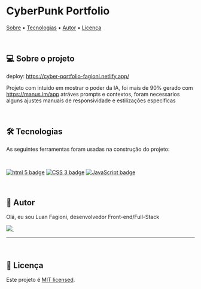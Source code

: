 <h1> 
	CyberPunk Portfolio
</h1>

<p>
 <a href="#-sobre-o-projeto">Sobre</a> •
 <a href="#-tecnologias">Tecnologias</a> •
 <a href="#-autor">Autor</a> • 
 <a href="#-licença">Licença</a>
</p>


&nbsp;
<a id="-sobre-o-projeto"></a>

## 💻 Sobre o projeto

deploy: https://cyber-portfolio-fagioni.netlify.app/

Projeto com intuido em mostrar o poder da IA, foi mais de 90% gerado com https://manus.im/app atráves prompts e contextos, foram necessarios alguns ajustes manuais de responsividade e estilizações especificas

&nbsp;
<a id="-tecnologias"></a>

## 🛠 Tecnologias
As seguintes ferramentas foram usadas na construção do projeto:

&nbsp;

<p>
  <a href= "#"><img alt="html 5 badge" src="https://img.shields.io/badge/HTML5-E34F26?style=for-the-badge&logo=html5&logoColor=white"></a>
  <a href= "#"><img alt="CSS 3 badge" src="https://img.shields.io/badge/CSS3-1572B6?style=for-the-badge&logo=css3&logoColor=white"></a>
  <a href= "#"><img alt="JavaScript badge" src="https://img.shields.io/badge/JavaScript-F7DF1E?style=for-the-badge&logo=javascript&logoColor=black"></a>
</p>

&nbsp;
<a id="-autor"></a>

## 🦸 Autor

Olá, eu sou Luan Fagioni, desenvolvedor Front-end/Full-Stack

<p>
  <a href="mailto:luanfagioni@gmail.com"><img src="https://img.shields.io/badge/Gmail-D14836?style=for-the-badge&logo=gmail&logoColor=white" target="_blank">
  <a href= "https://www.linkedin.com/in/luanfagioni/"><img alt="" src="https://img.shields.io/badge/LinkedIn-0077B5?style=for-the-badge&logo=linkedin&logoColor=white"></a>
  <a href= "https://www.instagram.com/devluanfagioni/"><img alt="" src="https://img.shields.io/badge/Instagram-E4405F?style=for-the-badge&logo=instagram&logoColor=white"></a>
  <a href= "https://www.youtube.com/@luanfagioni"><img alt="" src="https://img.shields.io/badge/YouTube-FF0000?style=for-the-badge&logo=youtube&logoColor=white"></a>
</p>

---

&nbsp;
<a id="-licença"></a>

## 📝 Licença

Este projeto é [MIT licensed](./LICENSE).
